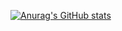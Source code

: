 [![Anurag's GitHub stats](https://github-readme-stats.vercel.app/api?username=Triet1705&theme=ambient_gradient )](https://github.com/anuraghazra/github-readme-stats)
